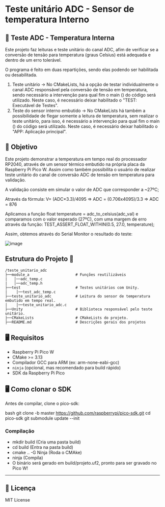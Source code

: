 # Teste unitário ADC - Sensor de temperatura Interno

## 📝 Teste ADC - Temperatura Interna 
Este projeto faz leituras e teste unitário do canal ADC, afim de verificar se a conversão de tensão para temperatura (graus Celsius) está adequada e dentro de um erro tolerável. 

O programa é feito em duas repartições, sendo elas podendo ser habilitada ou desabilitada.

 1. Teste unitário -> No CMakeLists, há a opção de testar individualmente o canal ADC responsável pela conversão de tensão em temperatura, sendo necessário a intervenção para qual fim o main () do código será utilizado. Neste caso, é necessário deixar habilitado o "TEST: Executável de Testes".
 2. Teste do sensor interno embutido -> No CMakeLists há também a possibilidade de flegar somente a leitura de temperatura, sem realizar o teste unitário, para isso, é necessário a intervenção para qual fim o main () do código será utilizado. Neste caso, é necessário deixar habilitado o "APP: Aplicação principal".

## 🎯 Objetivo
Este projeto demonstrar a temperatura em tempo real do processador RP2040, através de um sensor térmico embutido na própria placa da Raspberry Pi Pico W. Assim como também possibilita o usuário de realizar teste unitário do canal de conversão ADC de tensão em temperatura para validação. 

A validação consiste em simular o valor de ADC que corresponder a ~27ºC;

Através da fórmula: V= (ADC×3.3)/4095 => ADC = (0.706x4095)/3.3 => ADC = 876

Aplicamos a função float temperature = adc_to_celsius(adc_val) e comparamos com o valor esperado (27ºC), com uma margem de erro através da função: TEST_ASSERT_FLOAT_WITHIN(0.5, 27.0, temperature);

Assim, obtemos através do Serial Monitor o resultado do teste:

![image](https://github.com/user-attachments/assets/4138e5cd-5873-4328-9a98-7bbec100d1ca)

## Estrutura do Projeto 📂
```
/teste_unitario_adc
├──module_a                     # Funções reutilizáveis
|   │──adc_temp.c
|   │──adc_temp.h
├──test                         # Testes unitários com Unity.
|    │──test_adc_temp.c           
├──teste_unitario_adc           # Leitura do sensor de temperatura embutido em tempo real.
|    │──teste_unitario_adc.c    
├──Unity                        # Biblioteca responsável pelo teste unitário.
├──CMakeLists                   # CMakeLists do projeto.
├──README.md                    # Descrições gerais dos projetos
```

## 🖥️ Requisitos

- Raspberry Pi Pico W
- CMake >= 3.13
- Compilador GCC para ARM (ex: arm-none-eabi-gcc)
- `ninja` (opcional, mas recomendado para build rápido)
- SDK da Raspberry Pi Pico

## 🖥️ Como clonar o SDK

Antes de compilar, clone o pico-sdk:

bash
git clone -b master https://github.com/raspberrypi/pico-sdk.git
cd pico-sdk
git submodule update --init

### Compilação

- mkdir build (Cria uma pasta build)
- cd build (Entra na pasta build)
- cmake .. -G Ninja (Roda o CMAke)
- ninja (Compila)
- O binário será gerado em build/projeto.uf2, pronto para ser gravado no Pico W!

---
## 📜 Licença
MIT License
